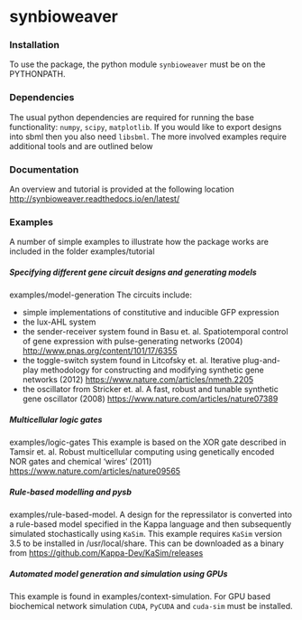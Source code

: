 synbioweaver
=============

### Installation
To use the package, the python module `synbioweaver` must be on the PYTHONPATH.

### Dependencies
The usual python dependencies are required for running the base functionality: `numpy`, `scipy`, `matplotlib`. If you would like to export designs into sbml then you also need `libsbml`. The more involved examples require additional tools and are outlined below

### Documentation
An overview and tutorial is provided at the following location
<http://synbioweaver.readthedocs.io/en/latest/>

### Examples
A number of simple examples to illustrate how the package works are included in the folder examples/tutorial

##### Specifying different gene circuit designs and generating models
examples/model-generation
The circuits include: 
* simple implementations of constitutive and inducible GFP expression
* the lux-AHL system
* the sender-receiver system found in Basu et. al. Spatiotemporal control of gene expression with pulse-generating networks (2004) <http://www.pnas.org/content/101/17/6355>
* the toggle-switch system found in Litcofsky et. al. Iterative plug-and-play methodology for constructing and modifying synthetic gene networks (2012) <https://www.nature.com/articles/nmeth.2205>
* the oscillator from Stricker et. al. A fast, robust and tunable synthetic gene oscillator (2008) <https://www.nature.com/articles/nature07389>

##### Multicellular logic gates
examples/logic-gates
This example is based on the XOR gate described in Tamsir et. al. Robust multicellular computing using genetically encoded NOR gates and chemical ‘wires’ (2011) <https://www.nature.com/articles/nature09565>

##### Rule-based modelling and pysb
examples/rule-based-model. 
A design for the repressilator is converted into a rule-based model specified in the Kappa language and then subsequently simulated stochastically using `KaSim`. This example requires `KaSim` version 3.5 to be installed in /usr/local/share. This can be downloaded as a binary from <https://github.com/Kappa-Dev/KaSim/releases>

##### Automated model generation and simulation using GPUs
This example is found in examples/context-simulation. For GPU based biochemical network simulation `CUDA`, `PyCUDA` and `cuda-sim` must be installed.

